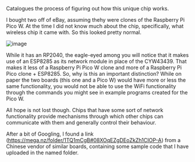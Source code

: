 Catalogues the process of figuring out how this unique chip works.

I bought two off of eBay, assuming thehy were clones of the Raspberry Pi Pico W. At the time I did not know much about the chip, specifically, what wireless chip it came with. So this looked pretty normal.

![image](https://github.com/user-attachments/assets/44f75e18-558e-405f-bfda-1350edb80838)

While it has an RP2040, the eagle-eyed among you will notice that it makes use of an ESP8285 as its network module in place of the CYW43439. That makes it less of a Raspberry Pi Pico W clone and more of a Raspberry Pi Pico clone + ESP8285. So, why is this an important distinction? While on paper the two boards (this one and a Pico W) would have more or less the same functionality, you would not be able to use the WiFi functionality through the commands you might see in example programs created for the Pico W.

All hope is not lost though. Chips that have some sort of network functionality provide mechanisms through which other chips can communicate with them and generally control their behaviour. 

After a bit of Googling, I found a link (https://mega.nz/folder/1TQ1mCgB#08XOqEZgDEoZkZh1CIOP-A) from a Chinese vendor of similar boards, containing some sample code that I have uploaded in the named folder.
